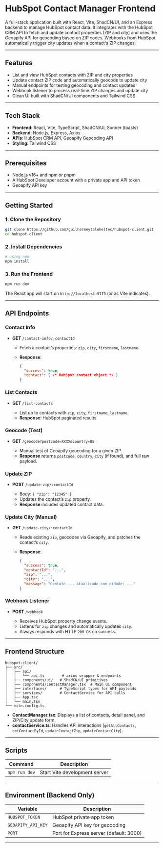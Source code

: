 # HubSpot Contact Manager Frontend

A full-stack application built with React, Vite, ShadCN/UI, and an Express backend to manage HubSpot contact data. It integrates with the HubSpot CRM API to fetch and update contact properties (ZIP and city) and uses the Geoapify API for geocoding based on ZIP codes. Webhooks from HubSpot automatically trigger city updates when a contact's ZIP changes.

---

## Features

* List and view HubSpot contacts with ZIP and city properties
* Update contact ZIP code and automatically geocode to update city
* Manual endpoints for testing geocoding and contact updates
* Webhook listener to process real-time ZIP changes and update city
* Clean UI built with ShadCN/UI components and Tailwind CSS

---

## Tech Stack

* **Frontend**: React, Vite, TypeScript, ShadCN/UI, Sonner (toasts)
* **Backend**: Node.js, Express, Axios
* **APIs**: HubSpot CRM API, Geoapify Geocoding API
* **Styling**: Tailwind CSS

---

## Prerequisites

* Node.js v16+ and npm or pnpm
* A HubSpot Developer account with a private app and API token
* Geoapify API key

---

## Getting Started

### 1. Clone the Repository

```bash
git clone https://github.com/guilhermeytalokeltec/hubspot-client.git
cd hubspot-client
```

### 2. Install Dependencies

```bash
# using npm
npm install
```

### 3. Run the Frontend

```bash
npm run dev
```

The React app will start on `http://localhost:5173` (or as Vite indicates).

---

## API Endpoints

### Contact Info

* **GET** `/contact-info/:contactId`

  * Fetch a contact’s properties: `zip`, `city`, `firstname`, `lastname`.
  * **Response**:

    ```json
    {
      "success": true,
      "contact": { /* HubSpot contact object */ }
    }
    ```

### List Contacts

* **GET** `/list-contacts`

  * List up to contacts with `zip`, `city`, `firstname`, `lastname`.
  * **Response**: HubSpot paginated results.

### Geocode (Test)

* **GET** `/geocode?postcode=XXXX&country=US`

  * Manual test of Geoapify geocoding for a given ZIP.
  * **Response** returns `postcode`, `country`, `city` (if found), and full raw payload.

### Update ZIP

* **POST** `/update-zip/:contactId`

  * Body: `{ "zip": "12345" }`
  * Updates the contact’s `zip` property.
  * **Response** includes updated contact data.

### Update City (Manual)

* **GET** `/update-city/:contactId`

  * Reads existing `zip`, geocodes via Geoapify, and patches the contact’s `city`.
  * **Response**:

    ```json
    {
      "success": true,
      "contactId": "...",
      "zip": "...",
      "city": "...",
      "message": "Contato ... atualizado com cidade: ..."
    }
    ```

### Webhook Listener

* **POST** `/webhook`

  * Receives HubSpot property change events.
  * Listens for `zip` changes and automatically updates `city`.
  * Always responds with HTTP `200 OK` on success.

---

## Frontend Structure

```
hubspot-client/
├── src/
│   ├── api/
│   │   └── api.ts        # axios wrapper & endpoints
│   ├── components/ui/   # ShadCN/UI primitives
│   ├── components/ContactManager.tsx  # Main UI component
│   ├── interfaces/      # TypeScript types for API payloads
│   ├── services/        # ContactService for API calls
│   ├── App.tsx
│   └── main.tsx
└── vite.config.ts
```

* **ContactManager.tsx**: Displays a list of contacts, detail panel, and ZIP/City update form.
* **contactService.ts**: Handles API interactions (`getAllContacts`, `getContactById`, `updateContactZip`, `updateContactCity`).

---

## Scripts

| Command                  | Description                            |
| ------------------------ | -------------------------------------- |
| `npm run dev`            | Start Vite development server          |


---

## Environment (Backend Only)

| Variable           | Description                             |
| ------------------ | --------------------------------------- |
| `HUBSPOT_TOKEN`    | HubSpot private app token               |
| `GEOAPIFY_API_KEY` | Geoapify API key for geocoding          |
| `PORT`             | Port for Express server (default: 3000) |

---
